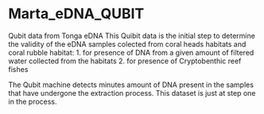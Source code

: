 # Marta_eDNA_QUBIT
Qubit data from Tonga eDNA
This Quibit data is the initial step to determine the validity of the eDNA samples colected from coral heads habitats and coral rubble habitat: 1. for presence of DNA from a given amount of filtered water collected from the habitats
2. for presence of Cryptobenthic reef fishes

The Qubit machine detects minutes amount of DNA present in the samples that have undergone the extraction process. This dataset is just at step  one in the process. 
